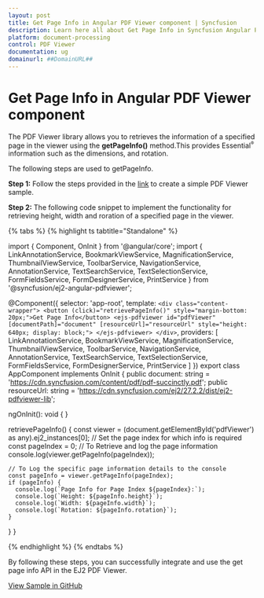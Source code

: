 ```yaml
---
layout: post
title: Get Page Info in Angular PDF Viewer component | Syncfusion
description: Learn here all about Get Page Info in Syncfusion Angular PDF Viewer component of Syncfusion Essential JS 2 and more.
platform: document-processing
control: PDF Viewer
documentation: ug
domainurl: ##DomainURL##
---
```


# Get Page Info in Angular PDF Viewer component

The PDF Viewer library allows you to retrieves the information of a specified page in the viewer using the **getPageInfo()** method.This provides Essential<sup style="font-size:70%">&reg;</sup> information such as the dimensions, and rotation.

The following steps are used to getPageInfo.

**Step 1:** Follow the steps provided in the [link](https://help.syncfusion.com/document-processing/pdf/pdf-viewer/angular/getting-started) to create a simple PDF Viewer sample.

**Step 2:** The following code snippet to implement the functionality for retrieving height, width and roration of a specified page in the viewer.

{% tabs %}
{% highlight ts tabtitle="Standalone" %}

import { Component, OnInit } from '@angular/core';
import {
  LinkAnnotationService,
  BookmarkViewService,
  MagnificationService,
  ThumbnailViewService,
  ToolbarService,
  NavigationService,
  AnnotationService,
  TextSearchService,
  TextSelectionService,
  FormFieldsService,
  FormDesignerService,
  PrintService
} from '@syncfusion/ej2-angular-pdfviewer';

@Component({
  selector: 'app-root',
  template: `
    <div class="content-wrapper">
      <button (click)="retrievePageInfo()" style="margin-bottom: 20px;">Get Page Info</button>
      <ejs-pdfviewer
        id="pdfViewer"
        [documentPath]="document"
        [resourceUrl]="resourceUrl"
        style="height: 640px; display: block;">
      </ejs-pdfviewer>
    </div>
  `,
  providers: [
    LinkAnnotationService,
    BookmarkViewService,
    MagnificationService,
    ThumbnailViewService,
    ToolbarService,
    NavigationService,
    AnnotationService,
    TextSearchService,
    TextSelectionService,
    FormFieldsService,
    FormDesignerService,
    PrintService
  ]
})
export class AppComponent implements OnInit {
  public document: string = 'https://cdn.syncfusion.com/content/pdf/pdf-succinctly.pdf';
  public resourceUrl: string = 'https://cdn.syncfusion.com/ej2/27.2.2/dist/ej2-pdfviewer-lib';

  ngOnInit(): void { }

  retrievePageInfo() {
    const viewer = (document.getElementById('pdfViewer') as any).ej2_instances[0];
    // Set the page index for which info is required
    const pageIndex = 0;
    // To Retrieve and log the page information
    console.log(viewer.getPageInfo(pageIndex));

    // To Log the specific page information details to the console
    const pageInfo = viewer.getPageInfo(pageIndex);
    if (pageInfo) {
      console.log(`Page Info for Page Index ${pageIndex}:`);
      console.log(`Height: ${pageInfo.height}`);
      console.log(`Width: ${pageInfo.width}`);
      console.log(`Rotation: ${pageInfo.rotation}`);
    }
  }
}

{% endhighlight %}
{% endtabs %}

By following these steps, you can successfully integrate and use the get page info API in the EJ2 PDF Viewer.

[View Sample in GitHub](https://github.com/SyncfusionExamples/angular-pdf-viewer-examples/tree/master/How%20to)